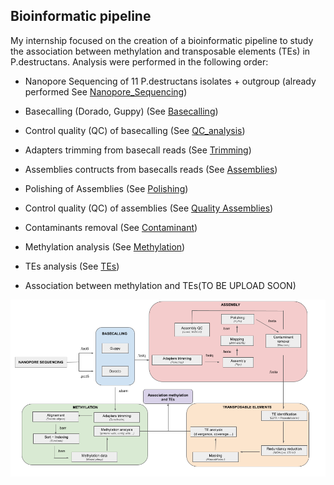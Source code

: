 

## Bioinformatic pipeline

My internship focused on the creation of a bioinformatic pipeline to study the association between methylation and transposable elements (TEs) in P.destructans. Analysis were performed in the following order:

* Nanopore Sequencing of 11 P.destructans isolates + outgroup (already performed See [Nanopore_Sequencing](https://github.com/OceaneMion/Report_LAB_3/blob/main/Jupyter%20_Notebook/1%29%20Nanopore_Sequencing.ipynb))

* Basecalling (Dorado, Guppy) (See [Basecalling](https://github.com/OceaneMion/Report_LAB_3/blob/main/Jupyter%20_Notebook/2%29%20Basecalling.ipynb))
* Control quality (QC) of basecalling (See [QC_analysis](https://github.com/OceaneMion/Report_LAB_3/blob/main/Jupyter%20_Notebook/3%29%20QC_analysis.ipynb))
* Adapters trimming from basecall reads (See [Trimming](https://github.com/OceaneMion/Report_LAB_3/blob/main/Jupyter%20_Notebook/5%29%20Trimming_adapters.ipynb))
* Assemblies contructs from basecalls reads (See [Assemblies](https://github.com/OceaneMion/Report_LAB_3/blob/main/Jupyter%20_Notebook/5%29%20Assemblies.ipynb))
* Polishing of Assemblies (See [Polishing](https://github.com/OceaneMion/Report_LAB_3/blob/main/Jupyter%20_Notebook/6%29%20Polishing_Assemblies.ipynb))
* Control quality (QC) of assemblies (See [Quality Assemblies](https://github.com/OceaneMion/Report_LAB_3/blob/main/Jupyter%20_Notebook/7%29%20Quality_Assembly.ipynb))
* Contaminants removal (See [Contaminant](https://github.com/OceaneMion/Report_LAB_3/blob/main/Jupyter%20_Notebook/8%29%20Removing_contaminants.ipynb))
* Methylation analysis (See [Methylation](https://github.com/OceaneMion/Report_LAB_3/blob/main/Jupyter%20_Notebook/9%29%20Methylation_analysis.ipynb))
* TEs analysis (See [TEs](https://github.com/OceaneMion/Report_LAB_3/blob/main/Jupyter%20_Notebook/10%29%20TEs_analysis.ipynb))
* Association between methylation and TEs(TO BE UPLOAD SOON)
  
![alt text](https://github.com/OceaneMion/Report_LAB_3/blob/main/Images/workflow.png)

